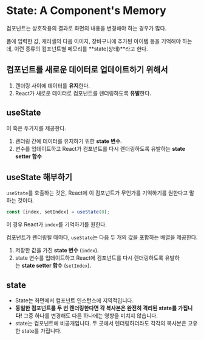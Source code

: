 # State: A Component's Memory
컴포넌트는 상호작용의 결과로 화면의 내용을 변경해야 하는 경우가 많다. 

폼에 입력한 값, 캐러셀의 다음 이미지, 장바구니에 추가된 아이템 등을 기억해야 하는데, 이런 종류의 컴포넌트별 메모리를 **state(상태)**라고 한다.

## 컴포넌트를 새로운 데이터로 업데이트하기 위해서

1. 렌더링 사이에 데이터를 **유지**한다. 
2. React가 새로운 데이터로 컴포넌트를 렌더링하도록 **유발**한다.


## useState
이 훅은 두가지를 제공한다.

1. 렌더링 간에 데이터를 유지하기 위한 **state 변수**.
2. 변수를 업데이트하고 React가 컴포넌트를 다시 렌더링하도록 유발하는 **state setter 함수**

## useState 해부하기

`useState`를 호출하는 것은, React에 이 컴포넌트가 무언가를 기억하기를 원한다고 말하는 것이다.
``` jsx
const [index, setIndex] = useState(0);
```
이 경우 React가 `index`를 기억하기를 원한다.

컴포넌트가 렌더링될 때마다, `useState`는 다음 두 개의 값을 포함하는 배열을 제공한다.

1. 저장한 값을 가진 **state 변수** (`index`).
2. state 변수를 업데이트하고 React에 컴포넌트를 다시 렌더링하도록 유발하는 **state setter 함수** (`setIndex`).

## state

- State는 화면에서 컴포넌트 인스턴스에 지역적입니다. 
- **동일한 컴포넌트를 두 번 렌더링한다면 각 복사본은 완전히 격리된 state를 가집니다!** 그중 하나를 변경해도 다른 하나에는 영향을 미치지 않습니다.
- state는 컴포넌트에 비공개입니다. 두 곳에서 렌더링하더라도 각각의 복사본은 고유한 state를 가집니다.